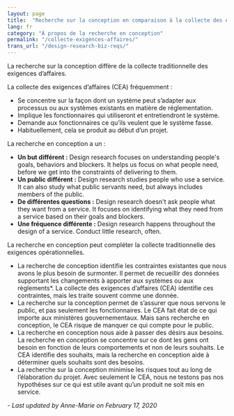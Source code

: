 ```yaml
---
layout: page
title:  "Recherche sur la conception en comparaison à la collecte des exigences d’affaires"
lang: fr
category: "À propos de la recherche en conception"
permalink: "/collecte-exigences-affaires/"
trans_url: "/design-research-biz-reqs/"
---
```


La recherche sur la conception diffère de la collecte traditionnelle des exigences d’affaires.


La collecte des exigences d’affaires (CEA) fréquemment :
* Se concentre sur la façon dont un système peut s’adapter aux processus ou aux systèmes existants en matière de réglementation.
* Implique les fonctionnaires qui utiliseront et entretiendront le système.
* Demande aux fonctionnaires ce qu’ils veulent que le système fasse.
* Habituellement, cela se produit au début d’un projet.


La recherche en conception a un :
* **Un but différent :** Design research focuses on understanding people's goals, behaviors and blockers. It helps us focus on what people need, before we get into the constraints of delivering to them.
* **Un public différent :** Design research studies people who use a service. It can also study what public servants need, but always includes members of the public.
* **De différentes questions :** Design research doesn't ask people what they want from a service. It focuses on identifying what they need from a service based on their goals and blockers.
* **Une fréquence différente :** Design research happens throughout the design of a service. Conduct little research, often.


La recherche en conception peut compléter la collecte traditionnelle des exigences opérationnelles.
* La recherche de conception identifie les contraintes existantes que nous avons le plus besoin de surmonter. Il permet de recueillir des données supportant les changements à apporter aux systèmes ou aux règlements*. La collecte des exigences d’affaires (CEA) identifie ces contraintes, mais les traite souvent comme une donnée.
* La recherche sur la conception permet de s’assurer que nous servons le public, et pas seulement les fonctionnaires. Le CEA fait état de ce qui importe aux ministères gouvernementaux. Mais sans recherche en conception, le CEA risque de manquer ce qui compte pour le public.
* La recherche en conception nous aide à passer des désirs aux besoins. La recherche en conception se concentre sur ce dont les gens ont besoin en fonction de leurs comportements et non de leurs souhaits. Le CEA identifie des souhaits, mais la recherche en conception aide à déterminer quels souhaits sont des besoins.
* La recherche sur la conception minimise les risques tout au long de l’élaboration du projet. Avec seulement le CEA, nous ne testons pas nos hypothèses sur ce qui est utile avant qu’un produit ne soit mis en service.

_- Last updated by Anne-Marie on February 17, 2020_
